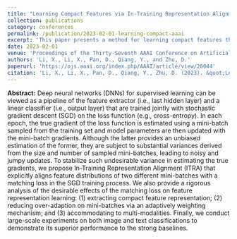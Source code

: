 ```yaml
---
title: "Learning Compact Features via In-Training Representation Alignment"
collection: publications
category: conferences
permalink: /publication/2023-02-01-learning-compact-aaai
excerpt: 'This paper presents a method for learning compact features through in-training representation alignment.'
date: 2023-02-01
venue: 'Proceedings of the Thirty-Seventh AAAI Conference on Artificial Intelligence (AAAI-23)'
authors: 'Li, X., Li, X., Pan, D., Qiang, Y., and Zhu, D.'
paperurl: 'https://ojs.aaai.org/index.php/AAAI/article/view/26044'
citation: 'Li, X., Li, X., Pan, D., Qiang, Y., Zhu, D. (2023). &quot;Learning Compact Features via In-Training Representation Alignment.&quot; <i>In the Proceedings of Thirty-Seventh AAAI Conference on Artificial Intelligence (AAAI-23)</i>.'
---
```


**Abstract:**
Deep neural networks (DNNs) for supervised learning can be viewed as a pipeline of the feature extractor (i.e., last hidden layer) and a linear classifier (i.e., output layer) that are trained jointly with stochastic gradient descent (SGD) on the loss function (e.g., cross-entropy). In each epoch, the true gradient of the loss function is estimated using a mini-batch sampled from the training set and model parameters are then updated with the mini-batch gradients. Although the latter provides an unbiased estimation of the former, they are subject to substantial variances derived from the size and number of sampled mini-batches, leading to noisy and jumpy updates. To stabilize such undesirable variance in estimating the true gradients, we propose In-Training Representation Alignment (ITRA) that explicitly aligns feature distributions of two different mini-batches with a matching loss in the SGD training process. We also provide a rigorous analysis of the desirable effects of the matching loss on feature representation learning: (1) extracting compact feature representation; (2) reducing over-adaption on mini-batches via an adaptively weighting mechanism; and (3) accommodating to multi-modalities. Finally, we conduct large-scale experiments on both image and text classifications to demonstrate its superior performance to the strong baselines.

